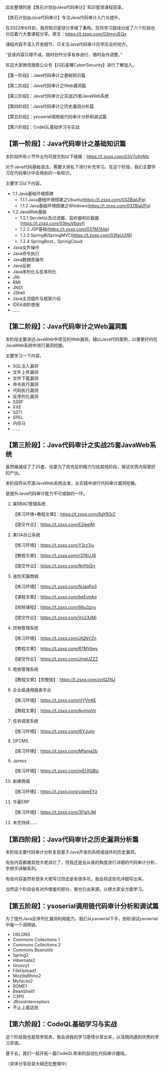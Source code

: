 此处整理的是【炼石计划@Java代码审计】知识星球课程目录。

【炼石计划@Java代码审计】专注Java代码审计入门与提升。

在2022年6月初，我将知识星球分享做了重构，现将学习路线分成了六个阶段也对应着六大套课程分享。原文：https://t.zsxq.com/03myrJEQv

课程内容不深入开发细节，只关注Java代码审计应学应会的地方。

“目录内容只增不减，随时创作分享有序进行，随时会作调整。”

欢迎大家微信搜索公众号【闪石星曜CyberSecurity】进行了解加入。



【第一阶段】：Java代码审计之基础知识篇

【第二阶段】：Java代码审计之Web漏洞篇

【第三阶段】：Java代码审计之实战25套JavaWeb系统

【第四阶段】：Java代码审计之历史漏洞分析篇

【第五阶段】：ysoserial调用链代码审计分析和调试篇

【第六阶段】：CodeQL基础学习与实战





## 【第一阶段】：Java代码审计之基础知识篇


本阶段所有小节作业均可提交到以下链接：https://t.zsxq.com/03V7ufmMz

对于Java代码基础语法，需要大家私下进行补充学习。在这个阶段，我们主要学习在代码审计中会用到的一些知识。

主要学习以下内容。

- 1.1 Java基础环境搭建
  - 1.1.1 Java基础环境搭建之Ubuntu(https://t.zsxq.com/03ZBiaUFq)
  - 1.1.2 Java基础环境搭建之Windows(https://t.zsxq.com/03ZBiaUFq)
- 1.2 JavaWeb基础
  - 1.2.1 Servlet以及过滤器、监听器和拦截器(https://t.zsxq.com/03muVbqvf)
  - 1.2.2 JSP基础(https://t.zsxq.com/037M7AIie)
  - 1.2.3 Spring和SpringMVC(https://t.zsxq.com/03faUj2f6)
  - 1.2.4 SpringBoot，SpringCloud
- Java文件操作
- Java命令执行
- Java数据库操作
- Java反射
- Java序列化与反序列化
- JNI
- RMI
- JNDI
- JShell
- Java主流插件与框架介绍
- IDEA进阶使用
- ......



## 【第二阶段】：Java代码审计之Web漏洞篇

本阶段主要讲述JavaWeb中常见的Web漏洞，辅以Java代码案例，以便更好的在JavaWeb系统中进行漏洞挖掘。

主要学习一下内容。

- SQL注入漏洞
- 文件上传漏洞
- 文件下载漏洞
- 命令执行漏洞
- 代码执行漏洞
- 反序列化漏洞
- SSRF
- XXE
- SSTI
- SPEL
- 内存马
- ......



## 【第三阶段】：Java代码审计之实战25套JavaWeb系统

虽然缩减成了了25套，也是为了将充足的精力匀给其他阶段，保证优质内容更好的产出。

本阶段将从开源JavaWeb系统出发，从实践中进行代码审计漏洞挖掘。

是提升Java代码审计能力不可或缺的一环。

1. 某RBAC管理系统

   【练习环境+教程文章】：https://t.zsxq.com/6aYR3rZ

   【提交作业】：https://t.zsxq.com/E2jeeIM

2. 某OA办公系统

   【练习环境】：https://t.zsxq.com/Y3rz3ju

   【教程文章】：https://t.zsxq.com/r376UJ6

   【提交作业】：https://t.zsxq.com/RnYbQrr

3. 迷你天猫商城

   【练习环境】：https://t.zsxq.com/NJaqFq3

   【课程文章】：https://t.zsxq.com/beEynAq

   【视频课程】：https://t.zsxq.com/66u3zny

   【提交作业】：https://t.zsxq.com/Vn23JMj

4. 货物管理系统

   【练习环境】：https://t.zsxq.com/JIQNVZn

   【教程文章】：https://t.zsxq.com/R7MVbey

   【提交作业】：https://t.zsxq.com/JmaUZZZ

5. 若依管理系统

   【教程文章】【完整版】：https://t.zsxq.com/znIQZNJ

6. 企业级通用报表平台

   【练习环境】：https://t.zsxq.com/nIYVnAE

   【教程文章】：https://t.zsxq.com/AyjmqVn

7. 任务调度系统

   【练习环境】：https://t.zsxq.com/j6YJujm

8. OFCMS

   【练习环境】：https://t.zsxq.com/Mfama2b

9. Jpress

   【练习环境】：https://t.zsxq.com/mEUfQBU

10. 新蜂商城

    【练习环境】：https://t.zsxq.com/yzbmEYz

11. 华夏ERP

    【练习环境】：https://t.zsxq.com/3FIaYJM

12. 未完待续......



## 【第四阶段】：Java代码审计之历史漏洞分析篇

本阶段主要代码审计分析复现基于Java开发的系统或组件的历史漏洞。

有些内容都被其他大佬讲烂了，但我还是会从我的角度进行详细的代码审计分析，手把手讲解系列。

有些内容虽然有很多大佬写过但还是有很多坑，我会将这些坑详细写出来。

当然这个阶段会有对外借鉴的部分，我也引出来源，以便大家全方面学习。





## 【第五阶段】：ysoserial调用链代码审计分析和调试篇

为了提升Java反序列化漏洞利用能力，我们从ysoserial下手，剖析调试ysoserial中每一个调用链。

- URLDNS
- Commons Collections 1
- Commons Collections 2
- Commons Beanutils
- Spring2
- Hibernate2
- Groovy1
- FileUpload1
- MozillaRhino2
- Myfaces2
- ROME1
- BeanShell1
- C3P0
- JBossInterceptors
- 不止上面这些



## 【第六阶段】：CodeQL基础学习与实战

这个阶段我也是现学现卖，我会讲我的学习感悟分享出来，以及期间遇到优秀的学习资源。

基于此，我们一起开拓一篇CodeQL带来的自动化代码审计疆域。

（具体分享目录大纲还在整理中）
